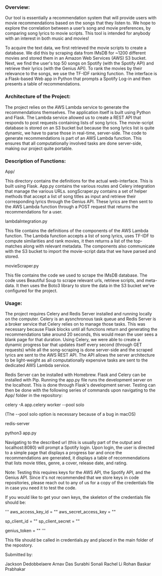 ### Overview:

Our tool is essentially a recommendation system that will provide users with movie recommendations based on the songs that they listen to. We hope to explore the correlation between a user’s song and movie preferences, by comparing song lyrics to movie scripts. This tool is intended for anybody with an interest in both music and movies!

To acquire the text data, we first retrieved the movie scripts to create a database. We did this by scraping data from IMsDB for ~1200 different movies and stored them in an Amazon Web Services (AWS) S3 bucket. Next, we find the user's top 50 songs on Spotify (with the Spotify API) and retrieve their lyrics (with the Genius API). To rank the movies by their relevance to the songs, we use the TF-IDF ranking function. The interface is a Flask-based Web app in Python that prompts a Spotify Log-in and then presents a table of recommendations.

### Architecture of the Project:

The project relies on the AWS Lambda service to generate the recommendations themselves. The application itself is built using Python and Flask. The Lambda service allowed us to create a REST API that responds to post requests containing lists of song lyrics. The movie-script database is stored on an S3 bucket but because the song lyrics list is quite dynamic, we have to parse those in real-time, server-side. The code to generate recommendations is part of an AWS Lambda function. This ensures that all computationally involved tasks are done server-side, making our project quite portable.

### Description of Functions:

App/

This directory contains the definitions for the actual web-interface. This is built using Flask. App.py contains the various routes and Celery integration that manage the various URLs. songScraper.py contains a set of helper methods that accept a list of song titles as input and retrieve their corresponding lyrics through the Genius API. These lyrics are then sent to the AWS Lambda function through a POST request that returns the recommendations for a user.

lambdaIntegration.py

This file contains the definitions of the components of the AWS Lambda function. The Lambda function accepts a list of song lyrics, uses TF-IDF to compute similarities and rank movies, it then returns a list of the top-matches along with relevant metadata. The components also communicate with the S3 bucket to import the movie-script data that we have parsed and stored. 

movieScraper.py

This file contains the code we used to scrape the IMsDB database. The code uses Beautiful Soup to scrape relevant urls, retrieve scripts, and meta-data. It then uses the Boto3 library to store the data in the S3 bucket we've configured for the project.

### Usage:

The project requires Celery and Redis Server installed and running locally on the computer. Celery is an aysnchronous task queue and Redis Server is a broker service that Celery relies on to manage those tasks. This was necessary because Flask blocks until all functions return and generating the recommendations take around 20 seconds, this would mean the user sees a blank page for that duration. Using Celery, we were able to create a dynamic progress bar that updates itself every second (through GET requests) while all the song-scraping is done server-side and the scraped lyrics are sent to the AWS REST API. The API allows the server architecture to be light-weight as all computationally expensive tasks are sent to the dedicated AWS Lambda service.

Redis Server can be installed with Homebrew. Flask and Celery can be installed with Pip. Running the app.py file runs the development server on the localhost. This is done through Flask's development server. Testing can then be done with the following series of commands upon navigating to the App/ folder in the repository:

celery -A app.celery worker --pool solo

(The --pool solo option is necessary because of a bug in macOS)

redis-server

python3 app.py

Navigating to the described url (this is usually part of the output and localhost:8080) will prompt a Spotify login. Upon login, the user is directed to a simple page that displays a progress bar and once the recommendations are generated, it displays a table of recommendations that lists movie titles, genre, a cover, release date, and rating.

Note: Testing this requires keys for the AWS API, the Spotify API, and the Genius API. Since it's not recommended that we store keys in code repositories, please reach out to any of us for a copy of the credentials file in case you need it to test the code.

If you would like to get your own keys, the skeleton of the credentials file should be:

'''
aws_access_key_id = ""
aws_secret_access_key = ""

sp_client_id = "" 
sp_client_secret = ""

genius_token = ""
'''

This file should be called in credentials.py and placed in the main folder of the repostory.



Submitted by:

Jackson Dedobbelaere
Arnav Das
Surabhi Sonali
Rachel Li
Rohan Baskar Prabhakar
